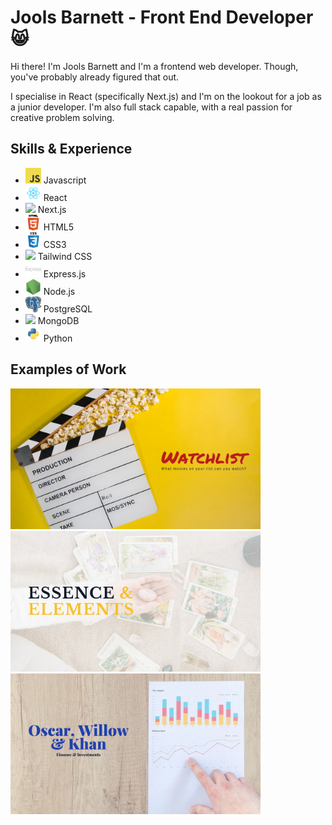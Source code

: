 # Jools Barnett - Front End Developer 😸

Hi there! I'm Jools Barnett and I'm a frontend web developer. Though,
you've probably already figured that out.

I specialise in React (specifically Next.js) and I'm on the lookout
for a job as a junior developer. I'm also full stack capable, with a
real passion for creative problem solving.

## Skills & Experience

* <img src="https://raw.githubusercontent.com/github/explore/80688e429a7d4ef2fca1e82350fe8e3517d3494d/topics/javascript/javascript.png" width="25"/> Javascript 
* <img src="https://raw.githubusercontent.com/github/explore/80688e429a7d4ef2fca1e82350fe8e3517d3494d/topics/react/react.png" width="25"/> React
* <img src="https://camo.githubusercontent.com/92ec9eb7eeab7db4f5919e3205918918c42e6772562afb4112a2909c1aaaa875/68747470733a2f2f6173736574732e76657263656c2e636f6d2f696d6167652f75706c6f61642f76313630373535343338352f7265706f7369746f726965732f6e6578742d6a732f6e6578742d6c6f676f2e706e67" width="25"/> Next.js
* <img src="https://raw.githubusercontent.com/github/explore/80688e429a7d4ef2fca1e82350fe8e3517d3494d/topics/html/html.png" width="25"/> HTML5
* <img src="https://raw.githubusercontent.com/github/explore/80688e429a7d4ef2fca1e82350fe8e3517d3494d/topics/css/css.png" width="25"/> CSS3
* <img src="https://upload.wikimedia.org/wikipedia/commons/d/d5/Tailwind_CSS_Logo.svg" width="25"/> Tailwind CSS
* <img src="https://raw.githubusercontent.com/github/explore/80688e429a7d4ef2fca1e82350fe8e3517d3494d/topics/express/express.png" width="25"/> Express.js
* <img src="https://raw.githubusercontent.com/github/explore/80688e429a7d4ef2fca1e82350fe8e3517d3494d/topics/nodejs/nodejs.png" width="25"/> Node.js
* <img src="https://raw.githubusercontent.com/github/explore/80688e429a7d4ef2fca1e82350fe8e3517d3494d/topics/postgresql/postgresql.png" width="25"/> PostgreSQL
* <img src="https://img.stackshare.io/service/1030/leaf-360x360.png" width="25"/> MongoDB
* <img src="https://raw.githubusercontent.com/github/explore/80688e429a7d4ef2fca1e82350fe8e3517d3494d/topics/python/python.png" width="25"/> Python

## Examples of Work

<a href="https://watchlistmovies.vercel.com" rel='noreferrer noopener' target='_blank'><img src="https://github.com/vitamins999/vitamins999/blob/main/img/banner-watchlist.webp" width="400"/></a>
<a href="https://essenceandelements.netlify.com" rel='noreferrer noopener' target='_blank'><img src="https://github.com/vitamins999/vitamins999/blob/main/img/banner-ee.webp" width="400"/></a>
<a href="https://oscarwillowkhan.vercel.com" rel='noreferrer noopener' target='_blank'><img src="https://github.com/vitamins999/vitamins999/blob/main/img/banner-owk.webp" width="400"/></a>
